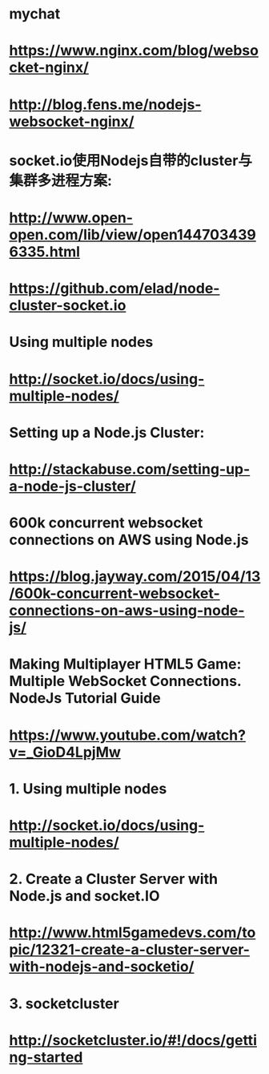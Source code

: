 # mychat


# https://www.nginx.com/blog/websocket-nginx/
# http://blog.fens.me/nodejs-websocket-nginx/


# socket.io使用Nodejs自带的cluster与集群多进程方案:
# http://www.open-open.com/lib/view/open1447034396335.html

# https://github.com/elad/node-cluster-socket.io

# Using multiple nodes
# http://socket.io/docs/using-multiple-nodes/
# Setting up a Node.js Cluster:
# http://stackabuse.com/setting-up-a-node-js-cluster/

# 600k concurrent websocket connections on AWS using Node.js
# https://blog.jayway.com/2015/04/13/600k-concurrent-websocket-connections-on-aws-using-node-js/

# Making Multiplayer HTML5 Game: Multiple WebSocket Connections. NodeJs Tutorial Guide
# https://www.youtube.com/watch?v=_GioD4LpjMw


# 1. Using multiple nodes
# http://socket.io/docs/using-multiple-nodes/

# 2. Create a Cluster Server with Node.js and socket.IO
# http://www.html5gamedevs.com/topic/12321-create-a-cluster-server-with-nodejs-and-socketio/

# 3. socketcluster
# http://socketcluster.io/#!/docs/getting-started